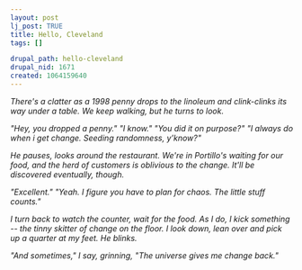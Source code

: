 ```yaml
--- 
layout: post
lj_post: TRUE
title: Hello, Cleveland
tags: []

drupal_path: hello-cleveland
drupal_nid: 1671
created: 1064159640
---
```

<i>There's a clatter as a 1998 penny drops to the linoleum and clink-clinks its way under a table. We keep walking, but he turns to look.

"Hey, you dropped a penny."
"I know."
"You did it on purpose?"
"I always do when i get change. Seeding randomness, y'know?"

He pauses, looks around the restaurant. We're in Portillo's waiting for our food, and the herd of customers is oblivious to the change. It'll be discovered eventually, though.

"Excellent."
"Yeah. I figure you have to plan for chaos. The little stuff counts."

I turn back to watch the counter, wait for the food. As I do, I kick something -- the tinny skitter of change on the floor. I look down, lean over and pick up a quarter at my feet. He blinks.

"And sometimes," I say, grinning, "The universe gives me change back."</i>

